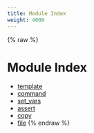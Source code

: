 ```yaml
---
title: Module Index
weight: 4000
---
```


{% raw %}
# Module Index

- [template](./template.html)
- [command](./command.html)
- [set_vars](./set_vars.html)
- [assert](./assert.html)
- [copy](./copy.html)
- [file](./file.html)
{% endraw %}